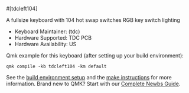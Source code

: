 #[tdcleft104]

A fullsize keyboard with 104 hot swap switches
RGB key switch lighting  

* Keyboard Maintainer: (tdc)
* Hardware Supported: TDC PCB
* Hardware Availability: US

Qmk example for this keyboard (after setting up your build environment):

    qmk compile -kb tdcleft104 -km default

See the [build environment setup](https://docs.qmk.fm/#/getting_started_build_tools) and the [make instructions](https://docs.qmk.fm/#/getting_started_make_guide) for more information. Brand new to QMK? Start with our [Complete Newbs Guide](https://docs.qmk.fm/#/newbs).
